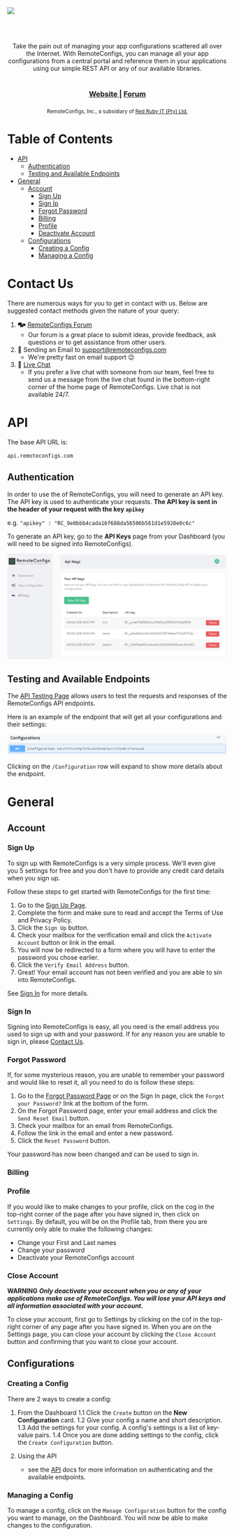 <img src="https://remoteconfigs.com/src/img/Remoteconfig_final.svg" style="display: block; margin-left: auto; margin-right: auto; height: 80px; color: #BF2026;"/>
<div align="center">
  Take the pain out of managing your app configurations scattered all over the Internet. With RemoteConfigs, you can manage all your app configurations from a central portal and reference them in your applications using our simple REST API or any of our available libraries.
</div>

<br />

<div align="center">
  <h3>
    <a href="https://remoteconfigs.com">
      Website
    </a>
    <span> | </span>
    <a href="https://forum.remoteconfigs.com">
      Forum
    </a>
  </h3>
</div>

<div align="center">
  <sub>RemoteConfigs, Inc., a subsidiary of 
  <a href="http://redrubyit.co.za">Red Ruby IT (Pty) Ltd.</a></sub>
</div>

# Table of Contents
* [API](#api)
    * [Authentication](#authentication)
    * [Testing and Available Endpoints](#testing-and-available-endpoints)
* [General](#general)
    * [Account](#account)
        * [Sign Up](#sign-up)
        * [Sign Ip](#sign-in)
        * [Forgot Password](#forgot-password)
        * [Billing](#billing)
        * [Profile](#profile)
        * [Deactivate Account](#deactivate-account)
    * [Configurations](#configurations)
        * [Creating a Config](#creating-a-config)
        * [Managing a Config](#managing-a-config)

# Contact Us
There are numerous ways for you to get in contact with us. Below are suggested contact methods given the nature of your query:

1. 🗫 <a href="https://forum.remoteconfigs.com">RemoteConfigs Forum</a>
    * Our forum is a great place to submit ideas, provide feedback, ask questions or to get assistance from other users.
2. 📧 Sending an Email to <a href="mailto: support@remoteconfigs.com">support@remoteconfigs.com</a>
    * We're pretty fast on email support 😉
3. 💬 <a href="https://remoteconfigs.com">Live Chat</a>
    * If you prefer a live chat with someone from our team, feel free to send us a message from the live chat found in the bottom-right corner of the home page of RemoteConfigs. Live chat is not available 24/7.

# API
The base API URL is:
```
api.remoteconfigs.com
```
## Authentication
In order to use the of RemoteConfigs, you will need to generate an API key. The API key is used to authenticate your requests.
**The API key is sent in the header of your request with the key `apikey`**

e.g. `"apikey" : "RC_9e0bbb4cada16f688da56506b561d1e5928e0c6c"`

To generate an API key, go to the **API Keys** page from your Dashboard (you will need to be signed into RemoteConfigs).

![API Keys Page](https://raw.githubusercontent.com/RemoteConfigsInc/Documentation/master/Images/ApiKeysPage.png "ApiKeysPage")

## Testing and Available Endpoints
The <a href="https://api.remoteconfigs.com">API Testing Page</a> allows users to test the requests and responses of the RemoteConfigs API endpoints.

Here is an example of the endpoint that will get all your configurations and their settings:

![Get All Configurations Endpoint](https://raw.githubusercontent.com/RemoteConfigsInc/Documentation/master/Images/ApiSwaggerGetAllConfigs.png "Get All Configurations")

Clicking on the `/Configuration` row will expand to show more details about the endpoint.

# General
## Account
### Sign Up
To sign up with RemoteConfigs is a very simple process. We'll even give you 5 settings for free and you don't have to provide any credit card details when you sign up.

Follow these steps to get started with RemoteConfigs for the first time:
1. Go to the <a href="https://remoteconfigs.com/Home/Signup">Sign Up Page</a>.
2. Complete the form and make sure to read and accept the Terms of Use and Privacy Policy.
3. Click the `Sign Up` button.
4. Check your mailbox for the verification email and click the `Activate Account` button or link in the email.
5. You will now be redirected to a form where you will have to enter the password you chose earlier.
6. Click the `Verify Email Address` button.
7. Great! Your email account has not been verified and you are able to sin into RemoteConfigs.

See [Sign In](#sign-in) for more details.

### Sign In
Signing into RemoteConfigs is easy, all you need is the email address you used to sign up with and your password. If for any reason you are unable to sign in, please [Contact Us](#contact-us).

### Forgot Password
If, for some mysterious reason, you are unable to remember your password and would like to reset it, all you need to do is follow these steps:

1. Go to the <a href="https://remoteconfigs.com/Home/ForgotPassword">Forgot Password Page</a> or on the Sign In page, click the `Forgot your Password?` link at the bottom of the form.
2. On the Forgot Password page, enter your email address and click the `Send Reset Email` button.
3. Check your mailbox for an email from RemoteConfigs.
4. Follow the link in the email and enter a new password.
5. Click the `Reset Password` button.

Your password has now been changed and can be used to sign in.

### Billing

### Profile
If you would like to make changes to your profile, click on the cog in the top-right corner of the page after you have signed in, then click on `Settings`.
By default, you will be on the Profile tab, from there you are currently only able to make the following changes:

* Change your First and Last names
* Change your password
* Deactivate your RemoteConfigs account

### Close Account
**WARNING** **_Only  deactivate your account when you or any of your applications make use of RemoteConfigs. You will lose your API keys and all information associated with your account._**

To close your account, first go to Settings by clicking on the cof in the top-right corner of any page after you have signed in.
When you are on the Settings page, you can close your account by clicking the `Close Account` button and confirming that you want to close your account.

## Configurations
### Creating a Config
There are 2 ways to create a config:

1. From the Dashboard
    1.1 Click the `Create` button on the **New Configuration** card.
    1.2 Give your config a name and short description.
    1.3 Add the settings for your config. A config's settings is a list of key-value pairs.
    1.4 Once you are done adding settings to the config, click the `Create Configuration` button. 

2. Using the API
    * see the [API](#api) docs for more information on authenticating and the available endpoints.

### Managing a Config
To manage a config, click on the `Manage Configuration` button for the config you want to manage, on the Dashboard.
You will now be able to make changes to the configuration.